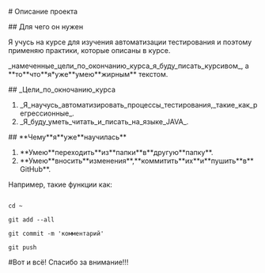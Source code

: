\# Описание проекта



\## Для чего он нужен



Я учусь на курсе для изучения автоматизации тестирования и поэтому применяю практики, которые описаны в курсе.



\_намеченные\_цели\_по\_окончанию\_курса\_я\_буду\_писать\_курсивом\_, а  \*\*то\*\*что\*\*я\*уже\*\*умею\*\*жирным\*\* текстом.



\## \_Цели\_по\_окночанию\_курса



1. \_Я\_научусь\_автоматизировать\_процессы\_тестирования,\_такие\_как\_регрессионные\_.
2. \_Я\_буду\_уметь\_читать\_и\_писать\_на\_языке\_JAVA\_.



\## \*\*Чему\*\*я\*\*уже\*\*научилась\*\*



1. \*\*Умею\*\*переходить\*\*из\*\*папки\*\*в\*\*другую\*\*папку\*\*.
2. \*\*Умею\*\*вносить\*\*изменения\*\*,\*\*коммитить\*\*их\*\*и\*\*пушить\*\*в\*\*GitHub\*\*.



Например, такие функции как:



```

cd ~

git add --all

git commit -m 'комментарий'

git push

```



\#Вот и всё! Спасибо за внимание!!!


